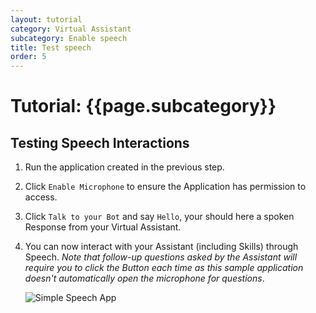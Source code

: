 ```yaml
---
layout: tutorial
category: Virtual Assistant
subcategory: Enable speech 
title: Test speech
order: 5
---
```


# Tutorial: {{page.subcategory}}

## Testing Speech Interactions

1. Run the application created in the previous step.
2. Click `Enable Microphone` to ensure the Application has permission to access.
2. Click `Talk to your Bot` and say `Hello`, your should here a spoken Response from your Virtual Assistant.
3. You can now interact with your Assistant (including Skills) through Speech. *Note that follow-up questions asked by the Assistant will require you to click the Button each time as this sample application doesn't automatically open the microphone for questions*.

    ![Simple Speech App](assets/images/simplespeechapp.png)